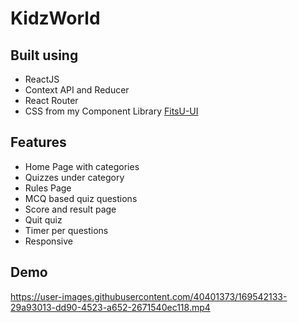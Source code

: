 
# KidzWorld


## Built using

- ReactJS
- Context API and Reducer
- React Router
- CSS from my Component Library [FitsU-UI](https://fitsu-ui-design.netlify.app/)


## Features

* Home Page with categories
* Quizzes under category
* Rules Page
* MCQ based quiz questions
* Score and result page
* Quit quiz
* Timer per questions
* Responsive

## Demo


https://user-images.githubusercontent.com/40401373/169542133-29a93013-dd90-4523-a652-2671540ec118.mp4

